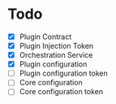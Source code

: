 # Todo

- [x] Plugin Contract
- [x] Plugin Injection Token
- [x] Orchestration Service
- [x] Plugin configuration
- [ ] Plugin configuration token
- [ ] Core configuration
- [ ] Core configuration token
